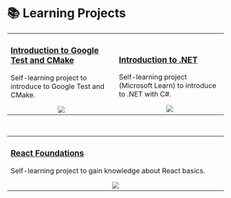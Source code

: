 # 📚 Learning Projects

<table>
<tr>
<td width="50%">
<div align="left">
  <div style="display: inline-block; vertical-align: middle;">
    <h3>
      <a href="https://github.com/oscardelgado02/Introduction-to-Google-Test-and-CMake" target="_blank">
        Introduction to Google Test and CMake
      </a>
    </h3>
    <p>Self-learning project to introduce to Google Test and CMake.</p>
  </div>
  <div align="center">
    <a href="https://skillicons.dev">
      <img src="https://skillicons.dev/icons?i=cmake,cpp,vscode"/>
    </a>
  </div>
</div>
                                                                                      
</td>

<td width="50%">
<br>
<div align="left">
  <div style="display: inline-block; vertical-align: middle;">
    <h3>
      <a href="https://github.com/oscardelgado02/Introduction-to-dotnet" target="_blank">
        Introduction to .NET
      </a>
    </h3>
    <p>Self-learning project (Microsoft Learn) to introduce to .NET with C#.</p>
  </div>
  <div align="center">
    <a href="https://skillicons.dev">
      <img src="https://skillicons.dev/icons?i=dotnet,cs,vscode"/>
    </a>
  </div>
</div>
</td>
</table>                                                                                 

<br>

<table>
<tr>
<td width="50%">
<div align="left">
  <div style="display: inline-block; vertical-align: middle;">
    <h3>
      <a href="https://github.com/oscardelgado02/React-Foundations" target="_blank">
        React Foundations
      </a>
    </h3>
    <p>Self-learning project to gain knowledge about React basics.</p>
  </div>
  <div align="center">
    <a href="https://skillicons.dev">
      <img src="https://skillicons.dev/icons?i=react,js,html"/>
    </a>
  </div>
</div>
                                                                                      
</td>
</table>
